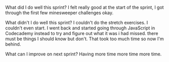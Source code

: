 What did I do well this sprint?
I felt really good at the start of the sprint, I got through the first few minesweeper challenges okay.

What didn't I do well this sprint?
I couldn't do the stretch exercises. I couldn't even start. I went back and started going through JavaScript in Codecademy instead to try and figure out what it was i had missed. there must be things I should know but don't. That took too much time so now I'm behind.

What can I improve on next sprint?
Having more time more time more time.
